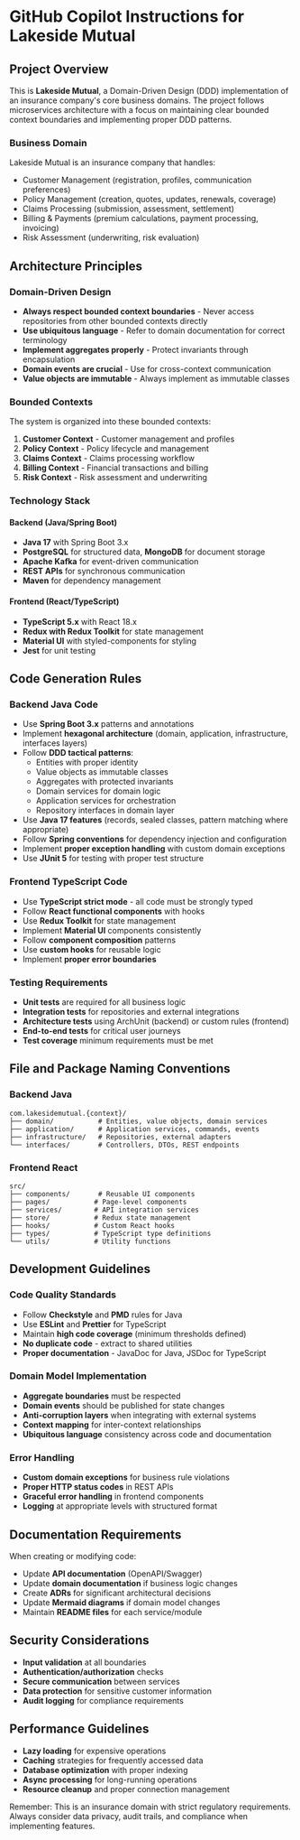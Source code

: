 # GitHub Copilot Instructions for Lakeside Mutual

## Project Overview

This is **Lakeside Mutual**, a Domain-Driven Design (DDD) implementation of an insurance company's core business domains. The project follows microservices architecture with a focus on maintaining clear bounded context boundaries and implementing proper DDD patterns.

### Business Domain
Lakeside Mutual is an insurance company that handles:
- Customer Management (registration, profiles, communication preferences)
- Policy Management (creation, quotes, updates, renewals, coverage)
- Claims Processing (submission, assessment, settlement)
- Billing & Payments (premium calculations, payment processing, invoicing)
- Risk Assessment (underwriting, risk evaluation)

## Architecture Principles

### Domain-Driven Design
- **Always respect bounded context boundaries** - Never access repositories from other bounded contexts directly
- **Use ubiquitous language** - Refer to domain documentation for correct terminology
- **Implement aggregates properly** - Protect invariants through encapsulation
- **Domain events are crucial** - Use for cross-context communication
- **Value objects are immutable** - Always implement as immutable classes

### Bounded Contexts
The system is organized into these bounded contexts:
1. **Customer Context** - Customer management and profiles
2. **Policy Context** - Policy lifecycle and management
3. **Claims Context** - Claims processing workflow
4. **Billing Context** - Financial transactions and billing
5. **Risk Context** - Risk assessment and underwriting

### Technology Stack

#### Backend (Java/Spring Boot)
- **Java 17** with Spring Boot 3.x
- **PostgreSQL** for structured data, **MongoDB** for document storage
- **Apache Kafka** for event-driven communication
- **REST APIs** for synchronous communication
- **Maven** for dependency management

#### Frontend (React/TypeScript)
- **TypeScript 5.x** with React 18.x
- **Redux with Redux Toolkit** for state management
- **Material UI** with styled-components for styling
- **Jest** for unit testing

## Code Generation Rules

### Backend Java Code
- Use **Spring Boot 3.x** patterns and annotations
- Implement **hexagonal architecture** (domain, application, infrastructure, interfaces layers)
- Follow **DDD tactical patterns**:
  - Entities with proper identity
  - Value objects as immutable classes
  - Aggregates with protected invariants
  - Domain services for domain logic
  - Application services for orchestration
  - Repository interfaces in domain layer
- Use **Java 17 features** (records, sealed classes, pattern matching where appropriate)
- Follow **Spring conventions** for dependency injection and configuration
- Implement **proper exception handling** with custom domain exceptions
- Use **JUnit 5** for testing with proper test structure

### Frontend TypeScript Code
- Use **TypeScript strict mode** - all code must be strongly typed
- Follow **React functional components** with hooks
- Use **Redux Toolkit** for state management
- Implement **Material UI** components consistently
- Follow **component composition** patterns
- Use **custom hooks** for reusable logic
- Implement **proper error boundaries**

### Testing Requirements
- **Unit tests** are required for all business logic
- **Integration tests** for repositories and external integrations
- **Architecture tests** using ArchUnit (backend) or custom rules (frontend)
- **End-to-end tests** for critical user journeys
- **Test coverage** minimum requirements must be met

## File and Package Naming Conventions

### Backend Java
```
com.lakesidemutual.{context}/
├── domain/           # Entities, value objects, domain services
├── application/      # Application services, commands, events
├── infrastructure/   # Repositories, external adapters
└── interfaces/       # Controllers, DTOs, REST endpoints
```

### Frontend React
```
src/
├── components/       # Reusable UI components
├── pages/           # Page-level components
├── services/        # API integration services
├── store/           # Redux state management
├── hooks/           # Custom React hooks
├── types/           # TypeScript type definitions
└── utils/           # Utility functions
```

## Development Guidelines

### Code Quality Standards
- Follow **Checkstyle** and **PMD** rules for Java
- Use **ESLint** and **Prettier** for TypeScript
- Maintain **high code coverage** (minimum thresholds defined)
- **No duplicate code** - extract to shared utilities
- **Proper documentation** - JavaDoc for Java, JSDoc for TypeScript

### Domain Model Implementation
- **Aggregate boundaries** must be respected
- **Domain events** should be published for state changes
- **Anti-corruption layers** when integrating with external systems
- **Context mapping** for inter-context relationships
- **Ubiquitous language** consistency across code and documentation

### Error Handling
- **Custom domain exceptions** for business rule violations
- **Proper HTTP status codes** in REST APIs
- **Graceful error handling** in frontend components
- **Logging** at appropriate levels with structured format

## Documentation Requirements

When creating or modifying code:
- Update **API documentation** (OpenAPI/Swagger)
- Update **domain documentation** if business logic changes
- Create **ADRs** for significant architectural decisions
- Update **Mermaid diagrams** if domain model changes
- Maintain **README files** for each service/module

## Security Considerations
- **Input validation** at all boundaries
- **Authentication/authorization** checks
- **Secure communication** between services
- **Data protection** for sensitive customer information
- **Audit logging** for compliance requirements

## Performance Guidelines
- **Lazy loading** for expensive operations
- **Caching** strategies for frequently accessed data
- **Database optimization** with proper indexing
- **Async processing** for long-running operations
- **Resource cleanup** and proper connection management

Remember: This is an insurance domain with strict regulatory requirements. Always consider data privacy, audit trails, and compliance when implementing features.
